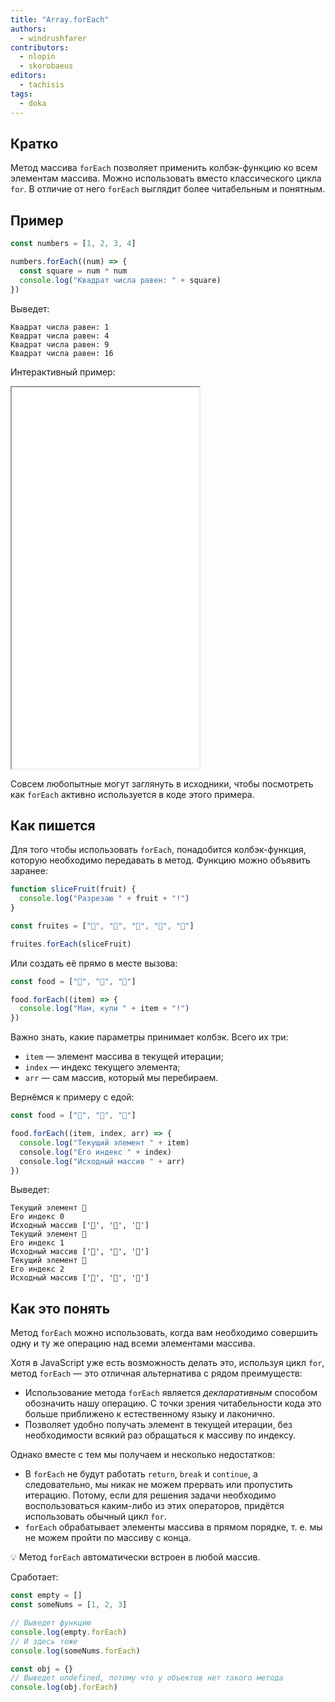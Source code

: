 ```yaml
---
title: "Array.forEach"
authors:
  - windrushfarer
contributors:
  - nlopin
  - skorobaeus
editors:
  - tachisis
tags:
  - doka
---
```


## Кратко

Метод массива `forEach` позволяет применить колбэк-функцию ко всем элементам массива. Можно использовать вместо классического цикла `for`. В отличие от него `forEach` выглядит более читабельным и понятным.

## Пример

```js
const numbers = [1, 2, 3, 4]

numbers.forEach((num) => {
  const square = num * num
  console.log("Квадрат числа равен: " + square)
})
```

Выведет:

```
Квадрат числа равен: 1
Квадрат числа равен: 4
Квадрат числа равен: 9
Квадрат числа равен: 16
```

Интерактивный пример:

<iframe title="Работа Array.forEach" src="demos/index.html" height="610"></iframe>

Совсем любопытные могут заглянуть в исходники, чтобы посмотреть как `forEach` активно используется в коде этого примера.

## Как пишется

Для того чтобы использовать `forEach`, понадобится колбэк-функция, которую необходимо передавать в метод. Функцию можно объявить заранее:

```js
function sliceFruit(fruit) {
  console.log("Разрезаю " + fruit + "!")
}

const fruites = ["🍎", "🍊", "🍋", "🍓", "🥝"]

fruites.forEach(sliceFruit)
```

Или создать её прямо в месте вызова:

```js
const food = ["🍔", "🍟", "🍦"]

food.forEach((item) => {
  console.log("Мам, купи " + item + "!")
})
```

Важно знать, какие параметры принимает колбэк. Всего их три:

- `item` — элемент массива в текущей итерации;
- `index` — индекс текущего элемента;
- `arr` — сам массив, который мы перебираем.

Вернёмся к примеру с едой:

```js
const food = ["🍔", "🍟", "🍦"]

food.forEach((item, index, arr) => {
  console.log("Текущий элемент " + item)
  сonsole.log("Его индекс " + index)
  сonsole.log("Исходный массив " + arr)
})
```

Выведет:

```
Текущий элемент 🍔
Его индекс 0
Исходный массив ['🍔', '🍟', '🍦']
Текущий элемент 🍟
Его индекс 1
Исходный массив ['🍔', '🍟', '🍦']
Текущий элемент 🍦
Его индекс 2
Исходный массив ['🍔', '🍟', '🍦']
```

## Как это понять

Метод `forEach` можно использовать, когда вам необходимо совершить одну и ту же операцию над всеми элементами массива.

Хотя в JavaScript уже есть возможность делать это, используя цикл `for`, метод `forEach` — это отличная альтернатива с рядом преимуществ:

- Использование метода `forEach` является _декларативным_ способом обозначить нашу операцию. С точки зрения читабельности кода это больше приближено к естественному языку и лаконично.
- Позволяет удобно получать элемент в текущей итерации, без необходимости всякий раз обращаться к массиву по индексу.

Однако вместе с тем мы получаем и несколько недостатков:

- В `forEach` не будут работать `return`, `break` и `continue`, а следовательно, мы никак не можем прервать или пропустить итерацию. Потому, если для решения задачи необходимо воспользоваться каким-либо из этих операторов, придётся использовать обычный цикл `for`.
- `forEach` обрабатывает элементы массива в прямом порядке, т. е. мы не можем пройти по массиву с конца.

💡 Метод `forEach` автоматически встроен в любой массив.

Сработает:

```js
const empty = []
const someNums = [1, 2, 3]

// Выведет функцию
console.log(empty.forEach)
// И здесь тоже
console.log(someNums.forEach)

const obj = {}
// Выведет undefined, потому что у объектов нет такого метода
console.log(obj.forEach)
```
